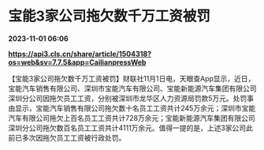 # 宝能3家公司拖欠数千万工资被罚

**2023-11-01 06:06**

**https://api3.cls.cn/share/article/1504318?os=web&sv=7.7.5&app=CailianpressWeb**

【宝能3家公司拖欠数千万工资被罚】财联社11月1日电，天眼查App显示，近日，宝能汽车销售有限公司、深圳市宝能汽车有限公司、宝能新能源汽车集团有限公司深圳分公司因拖欠员工工资，分别被深圳市龙华区人力资源局罚款5万元。处罚事由显示，宝能汽车销售有限公司拖欠数十名员工工资共计245万余元；深圳市宝能汽车有限公司拖欠上百名员工工资共计728万余元；宝能新能源汽车集团有限公司深圳分公司拖欠数百名员工工资共计4111万余元。值得一提的是，上述3家公司此前已多次因拖欠员工工资被行政处罚。